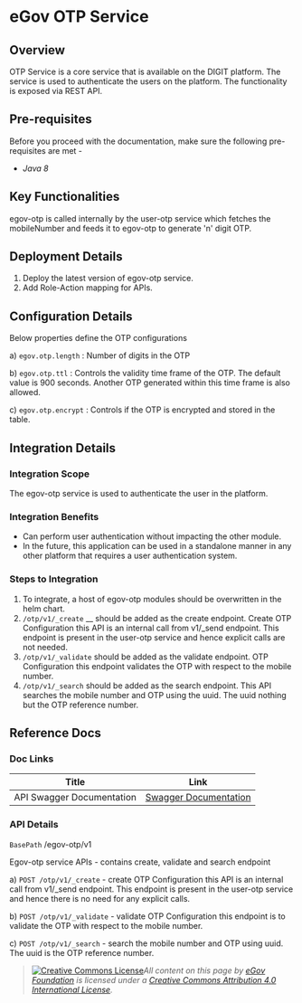 # eGov OTP Service

## Overview <a href="#overview" id="overview"></a>

OTP Service is a core service that is available on the DIGIT platform. The service is used to authenticate the users on the platform. The functionality is exposed via REST API.

## Pre-requisites <a href="#pre-requisites" id="pre-requisites"></a>

Before you proceed with the documentation, make sure the following pre-requisites are met -

* _Java 8_

## Key Functionalities <a href="#key-functionalities" id="key-functionalities"></a>

egov-otp is called internally by the user-otp service which fetches the mobileNumber and feeds it to egov-otp to generate 'n' digit OTP.

## Deployment Details <a href="#deployment-details" id="deployment-details"></a>

1. Deploy the latest version of egov-otp service.
2. Add Role-Action mapping for APIs.

## Configuration Details <a href="#configuration" id="configuration"></a>

Below properties define the OTP configurations

a) `egov.otp.length` : Number of digits in the OTP

b) `egov.otp.ttl` : Controls the validity time frame of the OTP. The default value is 900 seconds. Another OTP generated within this time frame is also allowed.

c) `egov.otp.encrypt` : Controls if the OTP is encrypted and stored in the table.

## Integration Details <a href="#integration" id="integration"></a>

### Integration Scope <a href="#integration-scope" id="integration-scope"></a>

The egov-otp service is used to authenticate the user in the platform.

### Integration Benefits <a href="#integration-benefits" id="integration-benefits"></a>

* Can perform user authentication without impacting the other module.
* In the future, this application can be used in a standalone manner in any other platform that requires a user authentication system.

### Steps to Integration <a href="#steps-to-integration" id="steps-to-integration"></a>

1. To integrate, a host of egov-otp modules should be overwritten in the helm chart.
2. `/otp/v1/_create` __ should be added as the create endpoint. Create OTP Configuration this API is an internal call from v1/\_send endpoint. This endpoint is present in the user-otp service and hence explicit calls are not needed.
3. `/otp/v1/_validate` should be added as the validate endpoint. OTP Configuration this endpoint validates the OTP with respect to the mobile number.
4. `/otp/v1/_search` should be added as the search endpoint. This API searches the mobile number and OTP using the uuid. The uuid nothing but the OTP reference number.

## Reference Docs <a href="#reference-docs" id="reference-docs"></a>

### Doc Links <a href="#doc-links" id="doc-links"></a>

| **Title**                 | **Link**                                                                                                                                                              |
| ------------------------- | --------------------------------------------------------------------------------------------------------------------------------------------------------------------- |
| API Swagger Documentation | [Swagger Documentation](https://editor.swagger.io/?url=https://raw.githubusercontent.com/egovernments/DIGIT-OSS/doc-patch/core-services/docs/egov-otp-contract.yml#!) |

### API Details <a href="#api-details" id="api-details"></a>

`BasePath` /egov-otp/v1

Egov-otp service APIs - contains create, validate and search endpoint

a) `POST /otp/v1/_create` - create OTP Configuration this API is an internal call from v1/\_send endpoint. This endpoint is present in the user-otp service and hence there is no need for any explicit calls.

b) `POST /otp/v1/_validate` - validate OTP Configuration this endpoint is to validate the OTP with respect to the mobile number.

c) `POST /otp/v1/_search` - search the mobile number and OTP using uuid. The uuid is the OTP reference number.





> [![Creative Commons License](https://i.creativecommons.org/l/by/4.0/80x15.png)_​_](http://creativecommons.org/licenses/by/4.0/)_All content on this page by_ [_eGov Foundation_](https://egov.org.in/) _is licensed under a_ [_Creative Commons Attribution 4.0 International License_](http://creativecommons.org/licenses/by/4.0/)_._
